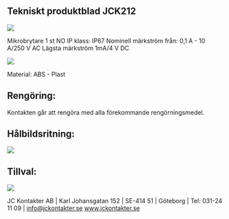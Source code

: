 ## Tekniskt produktblad JCK212

![](_page_0_Figure_1.jpeg)

Mikrobrytare 1 st NO IP klass: IP67 Nominell märkström från: 0,1 A - 10 A/250 V AC Lägsta märkström 1mA/4 V DC

![](_page_0_Picture_3.jpeg)

Material: ABS - Plast

## Rengöring:

Kontakten går att rengöra med alla förekommande rengörningsmedel.

## Hålbildsritning:

![](_page_0_Figure_9.jpeg)

## Tillval:

![](_page_0_Picture_11.jpeg)

JC Kontakter AB | Karl Johansgatan 152 | SE-414 51 | Göteborg | Tel: 031-24 11 09 | info@jckontakter.se www.jckontakter.se